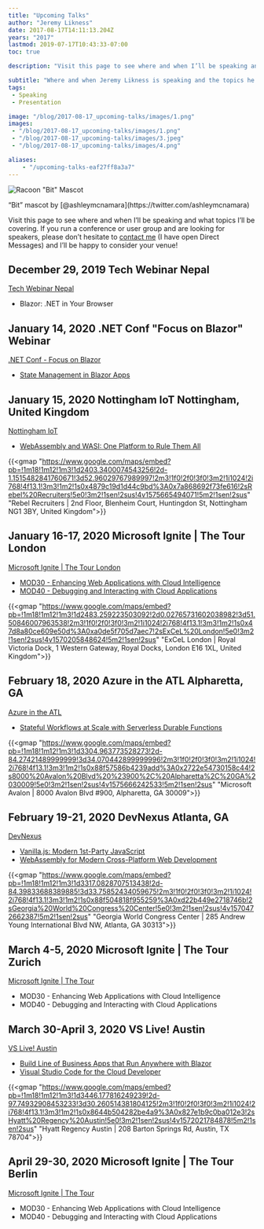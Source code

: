```yaml
---
title: "Upcoming Talks"
author: "Jeremy Likness"
date: 2017-08-17T14:11:13.204Z
years: "2017"
lastmod: 2019-07-17T10:43:33-07:00
toc: true

description: "Visit this page to see where and when I’ll be speaking and what topics I’ll be covering."

subtitle: "Where and when Jeremy Likness is speaking and the topics he will cover."
tags:
 - Speaking
 - Presentation 

image: "/blog/2017-08-17_upcoming-talks/images/1.png" 
images:
 - "/blog/2017-08-17_upcoming-talks/images/1.png" 
 - "/blog/2017-08-17_upcoming-talks/images/3.jpeg" 
 - "/blog/2017-08-17_upcoming-talks/images/4.png" 

aliases:
    - "/upcoming-talks-eaf27ff8a3a7"
---
```


![Racoon "Bit" Mascot](/blog/2017-08-17_upcoming-talks/images/1.png)
<figcaption>“Bit” mascot by [@ashleymcnamara](https://twitter.com/ashleymcnamara)</figcaption>

Visit this page to see where and when I’ll be speaking and what topics I’ll be covering. If you run a conference or user group and are looking for speakers, please don’t hesitate to <i class="fab fa-twitter"></i> [contact me](https://twitter.com/messages/compose?recipient_id=jeremylikness) (I have open Direct Messages) and I’ll be happy to consider your venue!

## December 29, 2019 Tech Webinar Nepal

[Tech Webinar Nepal](https://www.facebook.com/events/2417968015108615/)

* Blazor: .NET in Your Browser

## January 14, 2020 .NET Conf "Focus on Blazor" Webinar

[.NET Conf - Focus on Blazor](https://focus.dotnetconf.net)

* [State Management in Blazor Apps](https://focus.dotnetconf.net/agenda)

## January 15, 2020 Nottingham IoT Nottingham, United Kingdom

[Nottingham IoT](https://www.meetup.com/Nottingham-IoT-Meetup/)

* [WebAssembly and WASI: One Platform to Rule Them All](https://www.meetup.com/Nottingham-IoT-Meetup/events/266776343/)

{{<gmap "https://www.google.com/maps/embed?pb=!1m18!1m12!1m3!1d2403.3400074543256!2d-1.1515482841760671!3d52.96029767989997!2m3!1f0!2f0!3f0!3m2!1i1024!2i768!4f13.1!3m3!1m2!1s0x4879c19d1d44c9bd%3A0x7a868692f73fe616!2sRebel%20Recruiters!5e0!3m2!1sen!2sus!4v1575665494071!5m2!1sen!2sus" "Rebel Recruiters | 2nd Floor, Blenheim Court, Huntingdon St, Nottingham NG1 3BY, United Kingdom">}}

## January 16-17, 2020 Microsoft Ignite | The Tour London

[Microsoft Ignite | The Tour London](https://www.microsoft.com/en-gb/ignite-the-tour/London?WT.mc_id=link-blog-jeliknes)

* [MOD30 - Enhancing Web Applications with Cloud Intelligence](https://london.myignitetour.techcommunity.microsoft.com/sessions/84409)
* [MOD40 - Debugging and Interacting with Cloud Applications](https://london.myignitetour.techcommunity.microsoft.com/sessions/84410)

{{<gmap "https://www.google.com/maps/embed?pb=!1m18!1m12!1m3!1d2483.259223503092!2d0.02765731602038982!3d51.50846007963538!2m3!1f0!2f0!3f0!3m2!1i1024!2i768!4f13.1!3m3!1m2!1s0x47d8a80ce609e50d%3A0xa0de5f705d7aec7!2sExCeL%20London!5e0!3m2!1sen!2sus!4v1570205848624!5m2!1sen!2sus" "ExCeL London | Royal Victoria Dock, 1 Western Gateway, Royal Docks, London E16 1XL, United Kingdom">}}

## February 18, 2020 Azure in the ATL Alpharetta, GA

[Azure in the ATL](https://www.meetup.com/Azure-in-the-ATL/)

* [Stateful Workflows at Scale with Serverless Durable Functions](https://www.meetup.com/Azure-in-the-ATL/events/266931385/)

{{<gmap "https://www.google.com/maps/embed?pb=!1m18!1m12!1m3!1d3304.963773528273!2d-84.27421489999999!3d34.070442899999996!2m3!1f0!2f0!3f0!3m2!1i1024!2i768!4f13.1!3m3!1m2!1s0x88f57586b4239add%3A0x2722e54730158c44!2s8000%20Avalon%20Blvd%20%23900%2C%20Alpharetta%2C%20GA%2030009!5e0!3m2!1sen!2sus!4v1575666242533!5m2!1sen!2sus" "Microsoft Avalon | 8000 Avalon Blvd #900, Alpharetta, GA 30009">}}

## February 19-21, 2020 DevNexus Atlanta, GA

[DevNexus](https://devnexus.com/)

* [Vanilla.js: Modern 1st-Party JavaScript](https://devnexus.com/presentations/4520/)
* [WebAssembly for Modern Cross-Platform Web Development](https://devnexus.com/presentations/4519/)

{{<gmap "https://www.google.com/maps/embed?pb=!1m18!1m12!1m3!1d3317.0828707513438!2d-84.39833688389885!3d33.75852434059675!2m3!1f0!2f0!3f0!3m2!1i1024!2i768!4f13.1!3m3!1m2!1s0x88f504818f955259%3A0xd22b449e2718746b!2sGeorgia%20World%20Congress%20Center!5e0!3m2!1sen!2sus!4v1570472662387!5m2!1sen!2sus" "Georgia World Congress Center | 285 Andrew Young International Blvd NW, Atlanta, GA 30313">}}

## March 4-5, 2020 Microsoft Ignite | The Tour Zurich

[Microsoft Ignite | The Tour](https://www.microsoft.com/ignite-the-tour/?WT.mc_id=link-blog-jeliknes)

* MOD30 - Enhancing Web Applications with Cloud Intelligence
* MOD40 - Debugging and Interacting with Cloud Applications

## March 30-April 3, 2020 VS Live! Austin

[VS Live! Austin](https://vslive.com/Events/Austin-2020/Home.aspx)

* [Build Line of Business Apps that Run Anywhere with Blazor](https://vslive.com/Events/Austin-2020/Sessions/Thursday/TH01-Build-Line-of-Business-Apps-that-Run-Anywhere-with-Blazor.aspx)
* [Visual Studio Code for the Cloud Developer](https://vslive.com/Events/Austin-2020/Sessions/Wednesday/W19-Visual-Studio-Code-for-the-Cloud-Developer.aspx)

{{<gmap "https://www.google.com/maps/embed?pb=!1m18!1m12!1m3!1d3446.177816249239!2d-97.74932908453233!3d30.260514381804125!2m3!1f0!2f0!3f0!3m2!1i1024!2i768!4f13.1!3m3!1m2!1s0x8644b504282be4a9%3A0x827e1b9c0ba012e3!2sHyatt%20Regency%20Austin!5e0!3m2!1sen!2sus!4v1572021784878!5m2!1sen!2sus" "Hyatt Regency Austin | 208 Barton Springs Rd, Austin, TX 78704">}}

## April 29-30, 2020 Microsoft Ignite | The Tour Berlin

[Microsoft Ignite | The Tour](https://www.microsoft.com/ignite-the-tour/WT.mc_id=link-blog-jeliknes)

* MOD30 - Enhancing Web Applications with Cloud Intelligence
* MOD40 - Debugging and Interacting with Cloud Applications
